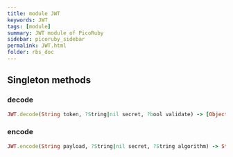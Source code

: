 ```yaml
---
title: module JWT
keywords: JWT
tags: [module]
summary: JWT module of PicoRuby
sidebar: picoruby_sidebar
permalink: JWT.html
folder: rbs_doc
---
```

## Singleton methods
### decode

```ruby
JWT.decode(String token, ?String|nil secret, ?bool validate) -> [Object, Hash[String, Object]]
```
### encode

```ruby
JWT.encode(String payload, ?String|nil secret, ?String algorithm) -> String
```
